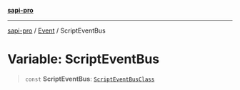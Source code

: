 [**sapi-pro**](../../../README.md)

***

[sapi-pro](../../../globals.md) / [Event](../README.md) / ScriptEventBus

# Variable: ScriptEventBus

> `const` **ScriptEventBus**: [`ScriptEventBusClass`](../classes/ScriptEventBusClass.md)
